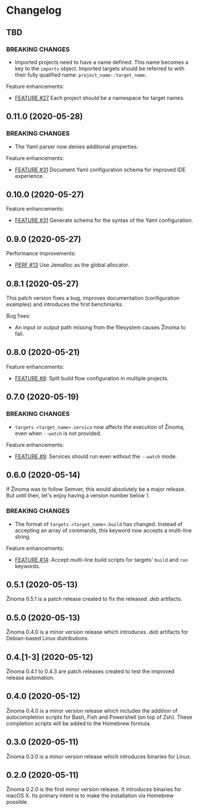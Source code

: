 # Changelog

## TBD

### BREAKING CHANGES

- Imported projects need to have a name defined.
  This name becomes a key to the `imports` object.
  Imported targets should be referred to with their fully qualified name: `project_name::target_name`.

Feature enhancements:

- [FEATURE #27](https://github.com/fbecart/zinoma/issues/27) Each project should be a namespace for target names.

## 0.11.0 (2020-05-28)

### BREAKING CHANGES

- The Yaml parser now denies additional properties.

Feature enhancements:

- [FEATURE #31](https://github.com/fbecart/zinoma/issues/31) Document Yaml configuration schema for improved IDE experience.

## 0.10.0 (2020-05-27)

Feature enhancements:

- [FEATURE #31](https://github.com/fbecart/zinoma/issues/31) Generate schema for the syntax of the Yaml configuration.

## 0.9.0 (2020-05-27)

Performance improvements:

- [PERF #13](https://github.com/fbecart/zinoma/issues/13) Use Jemalloc as the global allocator.

## 0.8.1 (2020-05-27)

This patch version fixes a bug, improves documentation (configuration examples) and introduces the first benchmarks.

Bug fixes:

- An input or output path missing from the filesystem causes Žinoma to fail.

## 0.8.0 (2020-05-21)

Feature enhancements:

- [FEATURE #8](https://github.com/fbecart/zinoma/issues/8): Split build flow configuration in multiple projects.

## 0.7.0 (2020-05-19)

### BREAKING CHANGES

- `targets.<target_name>.service` now affects the execution of Žinoma, even when `--watch` is not provided.

Feature enhancements:

- [FEATURE #9](https://github.com/fbecart/zinoma/issues/14): Services should run even without the `--watch` mode.

## 0.6.0 (2020-05-14)

If Žinoma was to follow Semver, this would absolutely be a major release. But until then, let's enjoy having a version number below 1.

### BREAKING CHANGES

- The format of `targets.<target_name>.build` has changed. Instead of accepting an array of commands, this keyword now accepts a multi-line string.

Feature enhancements:

- [FEATURE #14](https://github.com/fbecart/zinoma/issues/14): Accept multi-line build scripts for targets' `build` and `run` keywords.

## 0.5.1 (2020-05-13)

Žinoma 0.5.1 is a patch release created to fix the released _.deb_ artifacts.

## 0.5.0 (2020-05-13)

Žinoma 0.4.0 is a minor version release which introduces _.deb_ artifacts for Debian-based Linux distributions.

## 0.4.\[1-3] (2020-05-12)

Žinoma 0.4.1 to 0.4.3 are patch releases created to test the improved release automation.

## 0.4.0 (2020-05-12)

Žinoma 0.4.0 is a minor version release which includes the addition of autocompletion scripts for Bash, Fish and Powershell (on top of Zsh).
These completion scripts will be added to the Homebrew formula.

## 0.3.0 (2020-05-11)

Žinoma 0.3.0 is a minor version release which introduces binaries for Linux.

## 0.2.0 (2020-05-11)

Žinoma 0.2.0 is the first minor version release. It introduces binaries for macOS X. Its primary intent is to make the installation via Homebrew possible.
